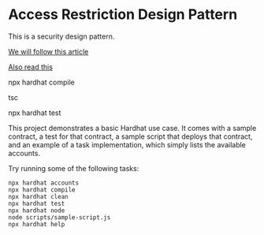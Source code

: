 # Access Restriction Design Pattern

This is a security design pattern.

[We will follow this article](https://hackernoon.com/solidity-tutorial-understanding-design-patterns-part-1)

[Also read this](https://ethereum.stackexchange.com/questions/43362/what-is-msg-value)

npx hardhat compile

tsc

npx hardhat test




This project demonstrates a basic Hardhat use case. It comes with a sample contract, a test for that contract, a sample script that deploys that contract, and an example of a task implementation, which simply lists the available accounts.

Try running some of the following tasks:

```shell
npx hardhat accounts
npx hardhat compile
npx hardhat clean
npx hardhat test
npx hardhat node
node scripts/sample-script.js
npx hardhat help
```
